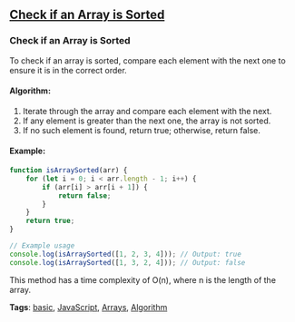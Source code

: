 ## [Check if an Array is Sorted](#check-if-an-array-is-sorted)

### Check if an Array is Sorted

To check if an array is sorted, compare each element with the next one to ensure it is in the correct order.

#### Algorithm:
1. Iterate through the array and compare each element with the next.
2. If any element is greater than the next one, the array is not sorted.
3. If no such element is found, return true; otherwise, return false.

#### Example:
```javascript
function isArraySorted(arr) {
    for (let i = 0; i < arr.length - 1; i++) {
        if (arr[i] > arr[i + 1]) {
            return false;
        }
    }
    return true;
}

// Example usage
console.log(isArraySorted([1, 2, 3, 4])); // Output: true
console.log(isArraySorted([1, 3, 2, 4])); // Output: false
```

This method has a time complexity of O(n), where n is the length of the array.

**Tags**: [basic](./level/basic), [JavaScript](./theme/javascript), [Arrays](./theme/arrays), [Algorithm](./theme/algorithm)


